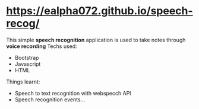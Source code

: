 # https://ealpha072.github.io/speech-recog/


This simple **speech recognition** application is used to take notes through **voice recording**
Techs used:
* Bootstrap
* Javascript
* HTML

Things learnt:
* Speech to text recognition with webspecch API
* Speech recognition events...


